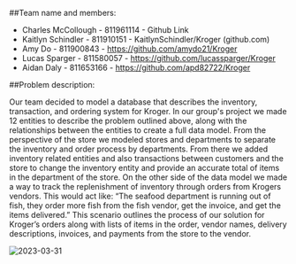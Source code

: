 ##Team name and members:

- Charles McCollough - 811961114 - Github Link 
- Kaitlyn Schindler - 811910151 - KaitlynSchindler/Kroger (github.com)
- Amy Do - 811900843 - https://github.com/amydo21/Kroger
- Lucas Sparger - 811580057 - https://github.com/lucassparger/Kroger
- Aidan Daly - 811653166 - https://github.com/apd82722/Kroger 

##Problem description:

Our team decided to model a database that describes the inventory, transaction, and ordering system for Kroger. In our group's project we made 12 entities to describe the problem outlined above, along with the relationships between the entities to create a full data model. From the perspective of the store we modeled stores and departments to separate the inventory and order process by departments. From there we added inventory related entities and also transactions between customers and the store to change the inventory entity and provide an accurate total of items in the department of the store. On the other side of the data model we made a way to track the replenishment of inventory through orders from Krogers vendors. This would act like: “The seafood department is running out of fish, they order more fish from the fish vendor, get the invoice, and get the items delivered.” This scenario outlines the process of our solution for Kroger’s orders along with lists of items in the order, vendor names, delivery descriptions, invoices, and payments from the store to the vendor. 


![2023-03-31](https://user-images.githubusercontent.com/128402291/229181298-3c40e86e-e181-4a8f-9429-9c981037b743.png)
